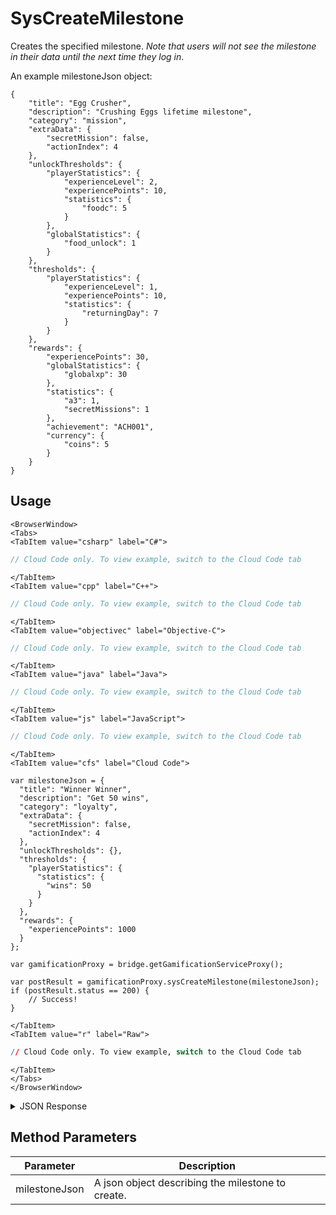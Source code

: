 # SysCreateMilestone

Creates the specified milestone. _Note that users will not see the milestone in their data until the next time they log in_.



An example milestoneJson object:
```
{
    "title": "Egg Crusher",
    "description": "Crushing Eggs lifetime milestone",
    "category": "mission",
    "extraData": {
        "secretMission": false,
        "actionIndex": 4
    },
    "unlockThresholds": {
        "playerStatistics": {
            "experienceLevel": 2,
            "experiencePoints": 10,
            "statistics": {
                "foodc": 5
            }
        },
        "globalStatistics": {
            "food_unlock": 1
        }
    },
    "thresholds": {
        "playerStatistics": {
            "experienceLevel": 1,
            "experiencePoints": 10,
            "statistics": {
                "returningDay": 7
            }
        }
    },
    "rewards": {
        "experiencePoints": 30,
        "globalStatistics": {
            "globalxp": 30
        },
        "statistics": {
            "a3": 1,
            "secretMissions": 1
        },
        "achievement": "ACH001",
        "currency": {
            "coins": 5
        }
    }
}
```

<PartialServop service_name="gamification" operation_name="SYS_CREATE_MILESTONE" />

## Usage

```mdx-code-block
<BrowserWindow>
<Tabs>
<TabItem value="csharp" label="C#">
```

```csharp
// Cloud Code only. To view example, switch to the Cloud Code tab
```

```mdx-code-block
</TabItem>
<TabItem value="cpp" label="C++">
```

```cpp
// Cloud Code only. To view example, switch to the Cloud Code tab
```

```mdx-code-block
</TabItem>
<TabItem value="objectivec" label="Objective-C">
```

```objectivec
// Cloud Code only. To view example, switch to the Cloud Code tab
```

```mdx-code-block
</TabItem>
<TabItem value="java" label="Java">
```

```java
// Cloud Code only. To view example, switch to the Cloud Code tab
```

```mdx-code-block
</TabItem>
<TabItem value="js" label="JavaScript">
```

```javascript
// Cloud Code only. To view example, switch to the Cloud Code tab
```

```mdx-code-block
</TabItem>
<TabItem value="cfs" label="Cloud Code">
```

```cfscript
var milestoneJson = {
  "title": "Winner Winner",
  "description": "Get 50 wins",
  "category": "loyalty",
  "extraData": {
    "secretMission": false,
    "actionIndex": 4
  },
  "unlockThresholds": {},
  "thresholds": {
    "playerStatistics": {
      "statistics": {
        "wins": 50
      }
    }
  },
  "rewards": {
    "experiencePoints": 1000
  }
};

var gamificationProxy = bridge.getGamificationServiceProxy();

var postResult = gamificationProxy.sysCreateMilestone(milestoneJson);
if (postResult.status == 200) {
    // Success!
}
```

```mdx-code-block
</TabItem>
<TabItem value="r" label="Raw">
```

```r
// Cloud Code only. To view example, switch to the Cloud Code tab
```

```mdx-code-block
</TabItem>
</Tabs>
</BrowserWindow>
```

<details>
<summary>JSON Response</summary>

```json
{
  "status": 200,
  "data": {
    "milestoneId": "15",
    "questId": null,
    "title": "Winner Winner",
    "description": "Get 50 wins",
    "category": "loyalty",
    "extraData": {
      "secretMission": false,
      "actionIndex": 4
    },
    "rewards": {
      "experiencePoints": 1000
    },
    "thresholds": {
      "playerStatistics": {
        "statistics": {
          "wins": 50
        }
      }
    },
    "createdAt": 1574793309304,
    "updatedAt": 1574793309304,
    "version": 1
  }
}
```
</details>

## Method Parameters
Parameter | Description
--------- | -----------
milestoneJson | A json object describing the milestone to create.


